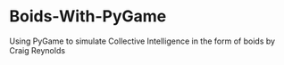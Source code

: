 # Boids-With-PyGame
Using PyGame to simulate Collective Intelligence in the form of boids by Craig Reynolds
